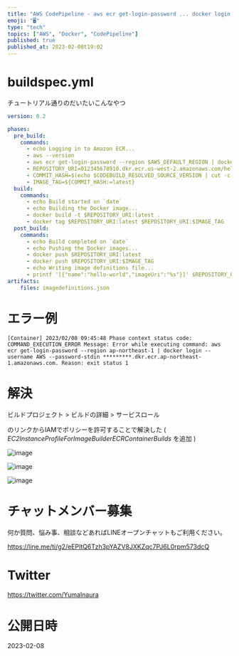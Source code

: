 ```yaml
---
title: "AWS CodePipeline - aws ecr get-login-password ... docker login が失敗する ("
emoji: "🖥"
type: "tech"
topics: ["AWS", "Docker", "CodePipeline"]
published: true
published_at: 2023-02-08t19:02
---
```


# buildspec.yml

チュートリアル通りのだいたいこんなやつ

```yaml
version: 0.2

phases:
  pre_build:
    commands:
      - echo Logging in to Amazon ECR...
      - aws --version
      - aws ecr get-login-password --region $AWS_DEFAULT_REGION | docker login --username AWS --password-stdin 012345678910.dkr.ecr.us-west-2.amazonaws.com
      - REPOSITORY_URI=012345678910.dkr.ecr.us-west-2.amazonaws.com/hello-world
      - COMMIT_HASH=$(echo $CODEBUILD_RESOLVED_SOURCE_VERSION | cut -c 1-7)
      - IMAGE_TAG=${COMMIT_HASH:=latest}
  build:
    commands:
      - echo Build started on `date`
      - echo Building the Docker image...
      - docker build -t $REPOSITORY_URI:latest .
      - docker tag $REPOSITORY_URI:latest $REPOSITORY_URI:$IMAGE_TAG
  post_build:
    commands:
      - echo Build completed on `date`
      - echo Pushing the Docker images...
      - docker push $REPOSITORY_URI:latest
      - docker push $REPOSITORY_URI:$IMAGE_TAG
      - echo Writing image definitions file...
      - printf '[{"name":"hello-world","imageUri":"%s"}]' $REPOSITORY_URI:$IMAGE_TAG > imagedefinitions.json
artifacts:
    files: imagedefinitions.json
```

# エラー例

```
[Container] 2023/02/08 09:45:48 Phase context status code: COMMAND_EXECUTION_ERROR Message: Error while executing command: aws ecr get-login-password --region ap-northeast-1 | docker login --username AWS --password-stdin *********.dkr.ecr.ap-northeast-1.amazonaws.com. Reason: exit status 1
```

# 解決

ビルドプロジェクト > ビルドの詳細 > サービスロール

のリンクからIAMでポリシーを許可することで解決した
( *EC2InstanceProfileForImageBuilderECRContainerBuilds* を追加 )

![image](https://user-images.githubusercontent.com/13635059/217496514-6ecbc0eb-060d-4c12-bf3b-384bf04ef405.png)

![image](https://user-images.githubusercontent.com/13635059/217496520-815bde40-ce50-4f23-a189-62407a55cae5.png)

![image](https://user-images.githubusercontent.com/13635059/217496522-3e241e3a-ec60-42a2-99f6-05b5d6f4039d.png)


# チャットメンバー募集


何か質問、悩み事、相談などあればLINEオープンチャットもご利用ください。

https://line.me/ti/g2/eEPltQ6Tzh3pYAZV8JXKZqc7PJ6L0rpm573dcQ


# Twitter

https://twitter.com/YumaInaura


# 公開日時

2023-02-08
